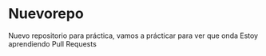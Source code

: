# Nuevorepo
Nuevo repositorio para práctica, vamos a prácticar para ver que onda
Estoy aprendiendo Pull Requests